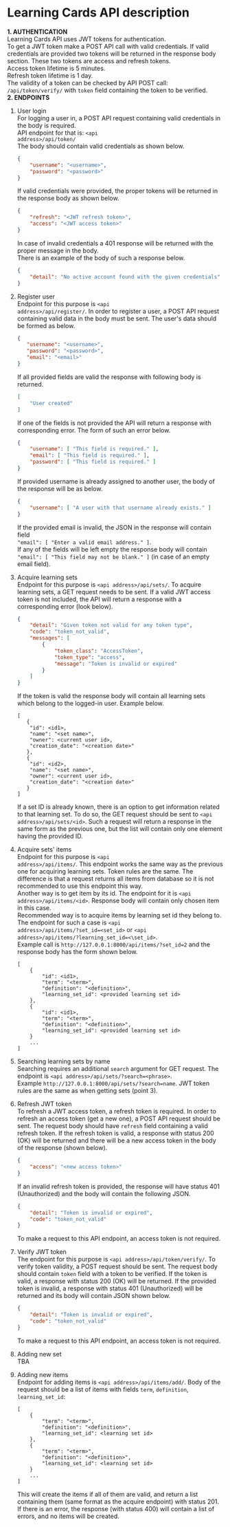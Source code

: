 # Learning Cards API description
   <strong>1. AUTHENTICATION</strong>  
    Learning Cards API uses JWT tokens for authentication.  
    To get a JWT token make a POST API call with 
    valid credentials. If valid credentials are provided two
    tokens will be returned in the response body section. These two tokens are 
    access and refresh tokens.  
    Access token lifetime is 5 minutes.  
    Refresh token lifetime is 1 day.  
    The validity of a token can be checked by API POST call:
    <code>/api/token/verify/</code> with 
    <code>token</code> field containing the token to be verified.  
<strong>2. ENDPOINTS</strong>  
1. User login  
    For logging a user in, a POST API request containing valid 
    credentials in the body is required.   
    API endpoint for that is:  <code>\<api address\>/api/token/</code>  
    The body should contain valid credentials as shown below.  
    ```json
    {
        "username": "<username>",
        "password": "<password>"
    }
    ```
    If valid credentials were provided, the proper tokens will be returned 
    in the response body as shown below.
    ```json
    {
        "refresh": "<JWT refresh token>",
        "access": "<JWT access token>"
    }
    ```
    In case of invalid credentials a 401 response will be returned 
    with the proper message in the body.  
    There is an example of the body of such a response below.  
    ```json
    {
        "detail": "No active account found with the given credentials"
    }
    ```
2. Register user  
    Endpoint for this purpose is <code>\<api address\>/api/register/</code>.
    In order to register a user, a POST API request containing
    valid data in the body must be sent. The user's data should be
    formed as below.
    ```json
    {
       "username": "<username>",
       "password": "<password>",
       "email": "<email>"
    }
    ```
    If all provided fields are valid the response with following 
    body is returned.
    ```json
    [
        "User created"
    ]
    ```
    If one of the fields is not provided the API will return
    a response with corresponding error. The form of such an error below.
    ```json
    {
        "username": [ "This field is required." ],
        "email": [ "This field is required." ],
        "password": [ "This field is required." ]
    }
    ```
    If provided username is already assigned to another user, the body
    of the response will be as below.
    ```json
    {
        "username": [ "A user with that username already exists." ]
    }
    ```
    If the provided email is invalid, the JSON in the response will contain field  
    ``"email": [ "Enter a valid email address." ]``.  
    If any of the fields will be left empty the response body will contain  
     ``"email": [ "This field may not be blank." ]`` (in case of an empty email field).
    
3. Acquire learning sets  
    Endpoint for this purpose is <code>\<api address\>/api/sets/</code>.
    To acquire learning sets, a GET request needs to be sent. If a valid
    JWT access token is not included, the API will return a response with 
    a corresponding error (look below). 
    ```json
    {
        "detail": "Given token not valid for any token type",
        "code": "token_not_valid",
        "messages": [
            {
                "token_class": "AccessToken",
                "token_type": "access",
                "message": "Token is invalid or expired"
            }
        ]
    }
    ```
    If the token is valid the response body will contain all learning sets
    which belong to the logged-in user. Example below.
    ```
    [  
       {
        "id": <id1>,
        "name": "<set name>",
        "owner": <current user id>,
        "creation_date": "<creation date>"
       },
       {
        "id": <id2>,
        "name": "<set name>",
        "owner": <current user id>,
        "creation_date": "<creation date>"
       }
    ]
    ```
    If a set ID is already known, there is an option to get information
    related to that learning set. To do so, the GET request should be sent to
    <code>\<api address\>/api/sets/\<id\></code>. Such a request will return a response 
    in the same form as the previous one, but the list will contain only one element having the provided ID.
4. Acquire sets' items  
    Endpoint for this purpose is <code>\<api address\>/api/items/</code>.
    This endpoint works the same way as the previous one for acquiring learning sets.
    Token rules are the same. The difference is that a request returns all
    items from database so it is not recommended to use this endpoint this way.  
    Another way is to get item by its id. The endpoint for it is 
    <code>\<api address\>/api/items/\<id\></code>. Response body will contain
    only chosen item in this case.  
    Recommended way is to acquire items by learning set id they belong to. The endpoint
    for such a case is <code>\<api address\>/api/items/?set_id=\<set_id\></code> or
    <code>\<api address\>/api/items/?learning_set_id=<\set_id\></code>.  
    Example call is ``http://127.0.0.1:8000/api/items/?set_id=2`` and the response body 
    has the form shown below.
    ```
    [
        {
            "id": <id1>,
            "term": "<term>",
            "definition": "<definition>",
            "learning_set_id": <provided learning set id>
        },
        {
            "id": <id1>,
            "term": "<term>",
            "definition": "<definition>",
            "learning_set_id": <provided learning set id>
        }
        ...
    ]
    ```
5. Searching learning sets by name  
    Searching requires an additional ``search`` argument for GET request. 
    The endpoint is ``<api address>/api/sets/?search=<phrase>``.  
    Example ``http://127.0.0.1:8000/api/sets/?search=name``. JWT token rules
    are the same as when getting sets (point 3).
6. Refresh JWT token  
    To refresh a JWT access token, a refresh token is required. In order to
    refresh an access token (get a new one), a POST API request should be sent.
    The request body should have ``refresh`` field containing a valid refresh token.
    If the refresh token is valid, a response with status 200 (OK) will be returned and 
    there will be a new access token in the body of the response (shown below). 
    ```json
    {
        "access": "<new access token>"
    }
    ```
    If an invalid refresh token is provided, the response will have status 401 (Unauthorized)
    and the body will contain the following JSON.
    ```json
    {
        "detail": "Token is invalid or expired",
        "code": "token_not_valid"
    }
    ```
    To make a request to this API endpoint, an access token is not required.
7. Verify JWT token  
    The endpoint for this purpose is ``<api address>/api/token/verify/``. To verify 
    token validity, a POST request should be sent. The request body should contain 
    ``token`` field with a token to be verified. If the token is valid, a response with
    status 200 (OK) will be returned. If the provided token is invalid, a 
    response with status 401 (Unauthorized) will be returned and its body will contain JSON shown below.
    ```json
    {
        "detail": "Token is invalid or expired",
        "code": "token_not_valid"
    }
    ```
    To make a request to this API endpoint, an access token is not required.
8. Adding new set  
    TBA
9. Adding new items  
    Endpoint for adding items is ``<api address>/api/items/add/``.
    Body of the request should be a list of items with fields `term`, `definition`, `learning_set_id`:
    ```
    [
        {
            "term": "<term>",
            "definition": "<definition>",
            "learning_set_id": <learning set id>
        },
        {
            "term": "<term>",
            "definition": "<definition>",
            "learning_set_id": <learning set id>
        }
        ...
    ]
    ```
    This will create the items if all of them are valid,
    and return a list containing them (same format as the acquire endpoint) with status 201.  
    If there is an error, the response (with status 400) will contain a list of errors,
    and no items will be created.
